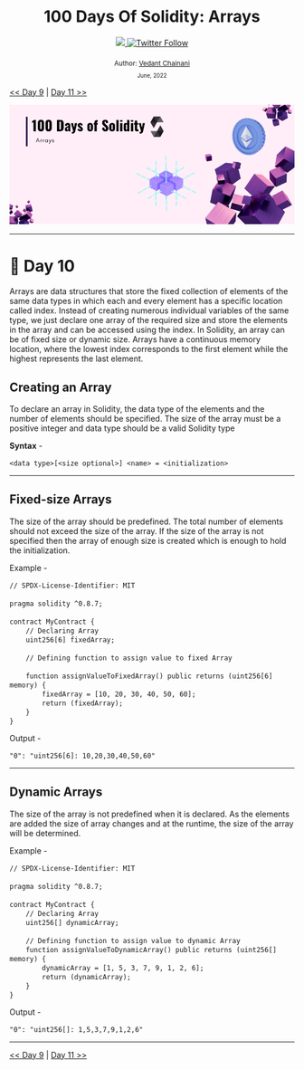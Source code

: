 <div align="center">
  <h1> 100 Days Of Solidity: Arrays</h1>
  <a class="header-badge" target="_blank" href="https://dev.to/envoy_">
  <img src="https://img.shields.io/badge/dev.to-0A0A0A?style=for-the-badge&logo=devdotto&logoColor=white">
  </a>
  <a class="header-badge" target="_blank" href="https://twitter.com/Envoy_1084">
  <img alt="Twitter Follow" src="https://img.shields.io/twitter/follow/Envoy_1084?style=social">
  </a>

<sub>Author:
<a href="https://dev.to/envoy_" target="_blank">Vedant Chainani</a><br>
<small> June, 2022</small>
</sub>
</div>

[<< Day 9](../Day%20009%20-%20Decision%20Making/readme.md) | [Day 11 >>](../Day%20011%20-%20Array%20Operations/readme.md)

![Day X](./cover.png)

---

# 📔 Day 10

Arrays are data structures that store the fixed collection of elements of the same data types in which each and every element has a specific location called index. Instead of creating numerous individual variables of the same type, we just declare one array of the required size and store the elements in the array and can be accessed using the index. In Solidity, an array can be of fixed size or dynamic size. Arrays have a continuous memory location, where the lowest index corresponds to the first element while the highest represents the last element.

## Creating an Array

To declare an array in Solidity, the data type of the elements and the number of elements should be specified. The size of the array must be a positive integer and data type should be a valid Solidity type

**Syntax** -

```solidity
<data type>[<size optional>] <name> = <initialization>
```

---

## Fixed-size Arrays

The size of the array should be predefined. The total number of elements should not exceed the size of the array. If the size of the array is not specified then the array of enough size is created which is enough to hold the initialization.

Example -

```solidity
// SPDX-License-Identifier: MIT

pragma solidity ^0.8.7;

contract MyContract {
    // Declaring Array
    uint256[6] fixedArray;

    // Defining function to assign value to fixed Array

    function assignValueToFixedArray() public returns (uint256[6] memory) {
        fixedArray = [10, 20, 30, 40, 50, 60];
        return (fixedArray);
    }
}
```

Output -

```solidity
"0": "uint256[6]: 10,20,30,40,50,60"
```

---

## Dynamic Arrays

The size of the array is not predefined when it is declared. As the elements are added the size of array changes and at the runtime, the size of the array will be determined.

Example -

```solidity
// SPDX-License-Identifier: MIT

pragma solidity ^0.8.7;

contract MyContract {
    // Declaring Array
    uint256[] dynamicArray;

    // Defining function to assign value to dynamic Array
    function assignValueToDynamicArray() public returns (uint256[] memory) {
        dynamicArray = [1, 5, 3, 7, 9, 1, 2, 6];
        return (dynamicArray);
    }
}
```

Output -

```solidity
"0": "uint256[]: 1,5,3,7,9,1,2,6"
```

---

[<< Day 9](../Day%20009%20-%20Decision%20Making/readme.md) | [Day 11 >>](../Day%20011%20-%20Array%20Operations/readme.md)
